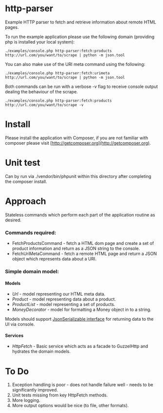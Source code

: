 # http-parser
Example HTTP parser to fetch and retrieve information about remote HTML pages.

To run the example application please use the following domain (providing php is installed your local system):

`./examples/console.php http-parser:fetch:products http://url.com/you/want/to/scrape | python -m json.tool`

You can also make use of the URI meta command using the following:

`./examples/console.php http-parser:fetch:urimeta http://url.com/you/want/to/scrape | python -m json.tool`

Both commands can be run with a verbose -v flag to receive console output dealing the behaviour of the scrape.

`./examples/console.php http-parser:fetch:products http://url.com/you/want/to/scrape -v`

# Install

Please install the application with Composer, if you are not familiar with composer please visit [http://getcomposer.org](http://getcomposer.org).

# Unit test

Can by run via ./vendor/bin/phpunit within this directory after completing the composer install.

# Approach

Stateless commands which perform each part of the application routine as desired.

### Commands required:

* FetchProductsCommand - fetch a HTML dom page and create a set of product information and return as a JSON string to the console.
* FetchUriMetaCommand - fetch a remote HTML page and return a JSON object which represents data about a URI.

### Simple domain model:

#### Models

* *Url* - model representing our HTML meta data.
* *Product* - model representing data about a product.
* *ProductList* - model representing a set of products.
* *MoneyDecorator* - model for formatting a Money object in to a string.

Models should support [JsonSerializable interface](http://php.net/manual/en/class.jsonserializable.php) for returning data to the UI via console.

#### Services

* *HttpFetch* - Basic service which acts as a facade to GuzzelHttp and hydrates the domain models.

# To Do

1. Exception handling is poor - does not handle failure well - needs to be significantly improved.
2. Unit tests missing from key HttpFetch methods.
3. More logging.
4. More output options would be nice (to file, other formats).

